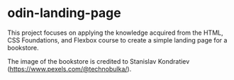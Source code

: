 # odin-landing-page

This project focuses on applying the knowledge acquired from the HTML, CSS Foundations, and Flexbox course to create a simple landing page for a bookstore. 

The image of the bookstore is credited to Stanislav Kondratiev (https://www.pexels.com/@technobulka/).

